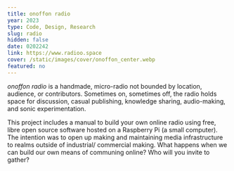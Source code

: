 ```yaml
---
title: onoffon radio
year: 2023
type: Code, Design, Research
slug: radio
hidden: false
date: 0202242
link: https://www.radioo.space
cover: /static/images/cover/onoffon_center.webp
featured: no
---
```


_onoffon radio_ is a handmade, micro-radio not bounded by location, audience, or contributors. Sometimes on, sometimes off, the radio holds space for discussion, casual publishing, knowledge sharing, audio-making, and sonic experimentation.

This project includes a manual to build your own online radio using free, libre open source software hosted on a Raspberry Pi (a small computer). The intention was to open up making and maintaining media infrastructure to realms outside of industrial/ commercial making. What happens when we can build our own means of communing online? Who will you invite to gather?

